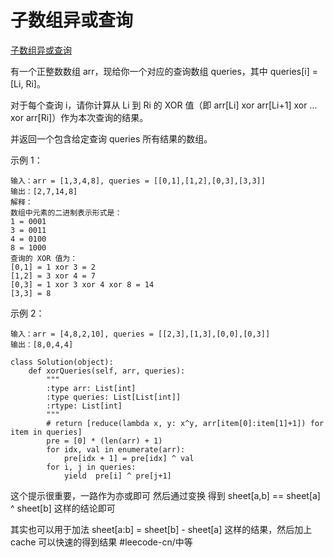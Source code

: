#  子数组异或查询
[子数组异或查询](https://leetcode-cn.com/problems/xor-queries-of-a-subarray/) 

有一个正整数数组 arr，现给你一个对应的查询数组 queries，其中 queries[i] = [Li, Ri]。

对于每个查询 i，请你计算从 Li 到 Ri 的 XOR 值（即 arr[Li] xor arr[Li+1] xor ... xor arr[Ri]）作为本次查询的结果。

并返回一个包含给定查询 queries 所有结果的数组。

 

示例 1：
```
输入：arr = [1,3,4,8], queries = [[0,1],[1,2],[0,3],[3,3]]
输出：[2,7,14,8] 
解释：
数组中元素的二进制表示形式是：
1 = 0001 
3 = 0011 
4 = 0100 
8 = 1000 
查询的 XOR 值为：
[0,1] = 1 xor 3 = 2 
[1,2] = 3 xor 4 = 7 
[0,3] = 1 xor 3 xor 4 xor 8 = 14 
[3,3] = 8
```
示例 2：
```
输入：arr = [4,8,2,10], queries = [[2,3],[1,3],[0,0],[0,3]]
输出：[8,0,4,4]
```

```
class Solution(object):
    def xorQueries(self, arr, queries):
        """
        :type arr: List[int]
        :type queries: List[List[int]]
        :rtype: List[int]
        """
        # return [reduce(lambda x, y: x^y, arr[item[0]:item[1]+1]) for item in queries]
        pre = [0] * (len(arr) + 1)
        for idx, val in enumerate(arr):
            pre[idx + 1] = pre[idx] ^ val
        for i, j in queries:
            yield  pre[i] ^ pre[j+1]
```

这个提示很重要，一路作为亦或即可
然后通过变换 得到 sheet[a,b] == sheet[a] ^ sheet[b] 这样的结论即可

其实也可以用于加法 
sheet[a:b] = sheet[b] - sheet[a] 这样的结果，然后加上cache 可以快速的得到结果
#leecode-cn/中等
